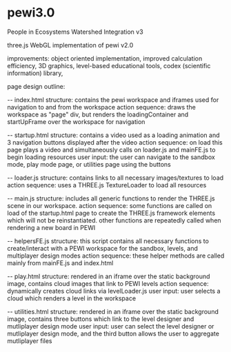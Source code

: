 # pewi3.0
People in Ecosystems Watershed Integration v3

three.js WebGL implementation of pewi v2.0

improvements: 
  object oriented implementation, 
  improved calculation efficiency, 
  3D graphics, 
  level-based educational tools, 
  codex (scientific information) library, 

page design outline:

  -- index.html
     structure: contains the pewi workspace and iframes used for navigation to 
     and from the workspace
     action sequence: draws the workspace as "page" div, but renders the 
     loadingContainer and startUpFrame over the workspace for navigation

  -- startup.html
     structure: contains a video used as a loading animation and 3 navigation 
     buttons displayed after the video
     action sequence: on load this page plays a video and simultaneously
     calls on loader.js and mainFE.js to begin loading resources
     user input: the user can navigate to the sandbox mode, play mode page, or 
     utilities page using the buttons
     
  -- loader.js
     structure: contains links to all necessary images/textures to load
     action sequence: uses a THREE.js TextureLoader to load all resources
     
  -- main.js
     structure: includes all generic functions to render the THREE.js scene in 
     our workspace.
     action sequence: some functions are called on load of the startup.html page
     to create the THREE.js framework elements which will not be reinstantiated.
     other functions are repeatedly called when rendering a new board in PEWI
  
  -- helpersFE.js
     structure: this script contains all necessary functions to create/interact
     with a PEWI workspace for the sandbox, levels, and multiplayer design modes
     action sequence: these helper methods are called mainly from mainFE.js and
     index.html
     
  -- play.html
     structure: rendered in an iframe over the static background image, contains
     cloud images that link to PEWI levels
     action sequence: dynamically creates cloud links via levelLoader.js
     user input: user selects a cloud which renders a level in the workspace
     
  -- utilities.html
     structure: rendered in an iframe over the static background image, contains
     three buttons which link to the level designer and mutliplayer design mode
     user input: user can select the level designer or mutliplayer design mode,
     and the third button allows the user to aggregate mutliplayer files
     
  
     
  
